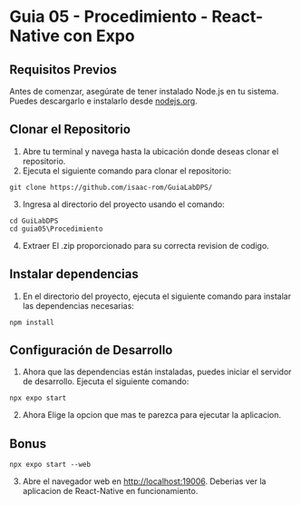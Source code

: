 # Guia 05 - Procedimiento -  React-Native con Expo

## Requisitos Previos
Antes de comenzar, asegúrate de tener instalado Node.js en tu sistema. Puedes
descargarlo e instalarlo desde [nodejs.org](https://nodejs.org/).
## Clonar el Repositorio
1. Abre tu terminal y navega hasta la ubicación donde deseas clonar el repositorio.
2. Ejecuta el siguiente comando para clonar el repositorio:
```
git clone https://github.com/isaac-rom/GuiaLabDPS/

```
3. Ingresa al directorio del proyecto usando el comando:
```
cd GuiLabDPS
cd guia05\Procedimiento
```
4. Extraer El .zip proporcionado para su correcta revision de codigo.

## Instalar dependencias
1. En el directorio del proyecto, ejecuta el siguiente comando para instalar las
dependencias necesarias:
```
npm install
```
## Configuración de Desarrollo
1. Ahora que las dependencias están instaladas, puedes iniciar el servidor de
desarrollo. Ejecuta el siguiente comando:
```
npx expo start
```
2. Ahora Elige la opcion que mas te parezca para ejecutar la aplicacion.

## Bonus
```
npx expo start --web
```
3. Abre el navegador web en [http://localhost:19006](http://localhost:19006). 
Deberias ver la aplicacion de React-Native en funcionamiento.
